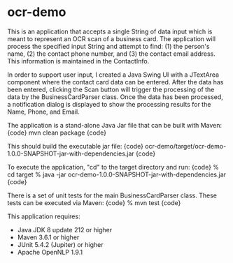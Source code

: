 # ocr-demo
This is an application that accepts a single String of data input which is meant to represent an OCR scan of a business card. 
The application will process the specified input String and attempt to find: (1) the person's name, (2) the contact phone number, 
and (3) the contact email address. This information is maintained in the ContactInfo.

In order to support user input, I created a Java Swing UI with a JTextArea component where the contact card data can be entered. 
After the data has been entered, clicking the Scan button will trigger the processing of the data by the BusinessCardParser class. 
Once the data has been processed, a notification dialog is displayed to show the processing results for the Name, Phone, and Email.

The application is a stand-alone Java Jar file that can be built with Maven:
{code}
mvn clean package
{code}

This should build the executable jar file:
{code}
ocr-demo/target/ocr-demo-1.0.0-SNAPSHOT-jar-with-dependencies.jar
{code}

To execute the application, "cd" to the target directory and run:
{code}
% cd target
% java -jar ocr-demo-1.0.0-SNAPSHOT-jar-with-dependencies.jar
{code}

There is a set of unit tests for the main BusinessCardParser class. These tests can be executed via Maven:
{code}
% mvn test
{code}

This application requires:
- Java JDK 8 update 212 or higher
- Maven 3.6.1 or higher
- JUnit 5.4.2 (Jupiter) or higher
- Apache OpenNLP 1.9.1
